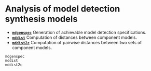 # Analysis of model detection synthesis models

* **[`mdgenspec`](@ref)**  Generation of achievable model detection specifications.
* **[`mddist`](@ref)**  Computation of distances between component models.
* **[`mddist2c`](@ref)**  Computation of pairwise distances between two sets of component models.

```@docs
mdgenspec
mddist
mddist2c
```
